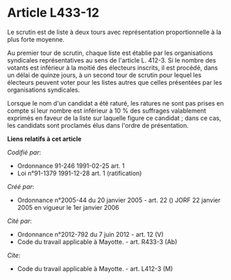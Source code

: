 # Article L433-12

Le scrutin est de liste à deux tours avec représentation proportionnelle à la plus forte moyenne.

Au premier tour de scrutin, chaque liste est établie par les organisations syndicales représentatives au sens de l'article L.
412-3. Si le nombre des votants est inférieur à la moitié des électeurs inscrits, il est procédé, dans un délai de quinze
jours, à un second tour de scrutin pour lequel les électeurs peuvent voter pour les listes autres que celles présentées par
les organisations syndicales.

Lorsque le nom d'un candidat a été raturé, les ratures ne sont pas prises en compte si leur nombre est inférieur à 10 % des
suffrages valablement exprimés en faveur de la liste sur laquelle figure ce candidat ; dans ce cas, les candidats sont
proclamés élus dans l'ordre de présentation.

**Liens relatifs à cet article**

_Codifié par_:

  - Ordonnance 91-246 1991-02-25 art. 1
  - Loi n°91-1379 1991-12-28 art. 1 (ratification)

_Créé par_:

  - Ordonnance n°2005-44 du 20 janvier 2005 - art. 22 () JORF 22 janvier 2005 en vigueur le 1er janvier 2006

_Cité par_:

  - Ordonnance n°2012-792 du 7 juin 2012 - art. 12 (V)
  - Code du travail applicable à Mayotte. - art. R433-3 (Ab)

_Cite_:

  - Code du travail applicable à Mayotte. - art. L412-3 (M)
